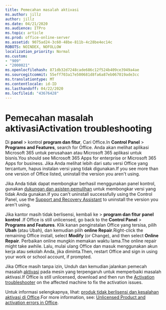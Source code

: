 ```yaml
---
title: Pemecahan masalah aktivasi
ms.author: jillz
author: jillz
ms.date: 04/21/2020
ms.audience: ITPro
ms.topic: article
ms.prod: office-online-server
ms.assetid: 9075ad24-3c60-48be-811b-4c28be4ec14c
ROBOTS: NOINDEX, NOFOLLOW
localization_priority: Normal
ms.custom:
- "909"
- "2000021"
ms.openlocfilehash: 871db32d7248cade686c12f524b409ce3949a4ae
ms.sourcegitcommit: 55eff703a17e500681d8fa6a87eb067019ade3cc
ms.translationtype: MT
ms.contentlocale: id-ID
ms.lasthandoff: 04/22/2020
ms.locfileid: "43676428"
---
```

# <a name="activation-troubleshooting"></a><span data-ttu-id="2ffad-102">Pemecahan masalah aktivasi</span><span class="sxs-lookup"><span data-stu-id="2ffad-102">Activation troubleshooting</span></span>

<span data-ttu-id="2ffad-103">Di **panel** \> kontrol **program dan fitur**, Cari Office.</span><span class="sxs-lookup"><span data-stu-id="2ffad-103">In **Control Panel** \> **Programs and Features**, search for Office.</span></span> <span data-ttu-id="2ffad-104">Anda akan melihat aplikasi Microsoft 365 untuk perusahaan atau Microsoft 365 aplikasi untuk bisnis.</span><span class="sxs-lookup"><span data-stu-id="2ffad-104">You should see Microsoft 365 Apps for enterprise or Microsoft 365 Apps for business.</span></span> <span data-ttu-id="2ffad-105">Jika Anda melihat lebih dari satu versi Office yang tercantum, hapus instalan versi yang tidak digunakan.</span><span class="sxs-lookup"><span data-stu-id="2ffad-105">If you see more than one version of Office listed, uninstall the version you aren't using.</span></span>
  
<span data-ttu-id="2ffad-106">Jika Anda tidak dapat membongkar berhasil menggunakan panel kontrol, gunakan [dukungan dan asisten pemulihan](https://aka.ms/SARA-OfficeUninstall-Alchemy) untuk membongkar versi yang tidak Anda gunakan.</span><span class="sxs-lookup"><span data-stu-id="2ffad-106">If you can't uninstall successfully using the Control Panel, use the [Support and Recovery Assistant](https://aka.ms/SARA-OfficeUninstall-Alchemy) to uninstall the version you aren't using.</span></span>
  
<span data-ttu-id="2ffad-107">Jika kantor masih tidak berlisensi, kembali ke \> **program dan fitur** **panel kontrol** .</span><span class="sxs-lookup"><span data-stu-id="2ffad-107">If Office is still unlicensed, go back to the **Control Panel** \> **Programs and Features**.</span></span> <span data-ttu-id="2ffad-108">Klik kanan penginstalan Office yang tersisa, pilih **Ubah** (atau Ubah), dan kemudian pilih **online Repair**.</span><span class="sxs-lookup"><span data-stu-id="2ffad-108">Right-click the remaining Office install, select **Modify** (or Change), and then select **Online Repair**.</span></span> <span data-ttu-id="2ffad-109">Perbaikan online mungkin memakan waktu lama.</span><span class="sxs-lookup"><span data-stu-id="2ffad-109">The online repair might take awhile.</span></span> <span data-ttu-id="2ffad-110">Lalu, mulai ulang Office dan masuk menggunakan akun kerja atau sekolah Anda, jika diminta.</span><span class="sxs-lookup"><span data-stu-id="2ffad-110">Then, restart Office and sign in using your work or school account, if prompted.</span></span>
  
<span data-ttu-id="2ffad-111">Jika Office masih tanpa izin, Unduh dan kemudian jalankan pemecah masalah [aktivasi](https://aka.ms/SARA-OfficeActivation-Alchemy) pada mesin yang terpengaruh untuk memperbaiki masalah aktivasi.</span><span class="sxs-lookup"><span data-stu-id="2ffad-111">If Office is still unlicensed, download and then run the [Activation troubleshooter](https://aka.ms/SARA-OfficeActivation-Alchemy) on the affected machine to fix the activation issues.</span></span>
  
<span data-ttu-id="2ffad-112">Untuk informasi selengkapnya, lihat: [produk tidak berlisensi dan kesalahan aktivasi di Office](https://support.office.com/article/0d23d3c0-c19c-4b2f-9845-5344fedc4380).</span><span class="sxs-lookup"><span data-stu-id="2ffad-112">For more information, see: [Unlicensed Product and activation errors in Office](https://support.office.com/article/0d23d3c0-c19c-4b2f-9845-5344fedc4380).</span></span>
